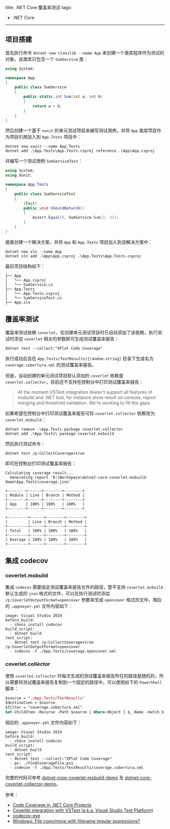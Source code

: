 title: .NET Core 覆盖率测试
tags:
- .NET Core
---

## 项目搭建
首先执行命令 `dotnet new classlib --name App` 来创建一个类库程序作为测试的对象，该类库只包含一个 `SumService` 类：

```cs
using System;

namespace App
{
    public class SumService
    {
        public static int Sum(int a, int b)
        {
            return a + b;
        }
    }
}
```

然后创建一个基于 `xunit` 的单元测试项目来编写测试用例，并将 `App` 类库项目作为项目引用加入到 `App.Tests` 项目中：

```
dotnet new xunit --name App.Tests
dotnet add .\App.Tests\App.Tests.csproj reference .\App\App.csproj
```

并编写一个测试用例 `SumServiceTest`：

```cs
using System;
using Xunit;

namespace App.Tests
{
    public class SumServiceTest
    {
        [Fact]
        public void ShouldReturn5()
        {
            Assert.Equal(5, SumService.Sum(2, 3));
        }
    }
}
```

接着创建一个解决方案，并将 `App` 和 `App.Tests` 项目加入到该解决方案中：

```
dotnet new sln --name App
dotnet sln add .\App\App.csproj .\App.Tests\App.Tests.csproj
```

最后项目结构如下：

```
├── App
│   └── App.csproj
│   └── SumService.cs
├── App.Tests
│   └── App.Tests.csproj
│   └── SumServiceTest.cs
├── App.sln
```

## 覆盖率测试
覆盖率测试依赖 `coverlet`，在创建单元测试项目时已自动添加了该依赖，执行测试时添加 `coverlet` 相关的参数即可生成测试覆盖率报告：

```
dotnet test --collect:"XPlat Code Coverage"
```

执行成功后会在 `App.Tests/TestResults/{random-string}` 目录下生成名为 `coverage.cobertura.xml` 的测试覆盖率报告。

但是，自动创建的单元测试项目默认添加的 `coverlet` 依赖是 `coverlet.collector`，目前还不支持在控制台中打印测试覆盖率报告：

> At the moment VSTest integration doesn't support all features of msbuild and .NET tool, for instance show result on console, report merging and threshold validation. We're working to fill the gaps.

如果希望在控制台中打印测试覆盖率报告可将 `coverlet.collector` 依赖改为 `coverlet.msbuild`：

```
dotnet remove .\App.Tests package coverlet.collector
dotnet add .\App.Tests\ package coverlet.msbuild
```

然后执行测试命令：

```
dotnet test /p:CollectCoverage=true
```

即可在控制台打印测试覆盖率报告：
```
Calculating coverage result...
  Generating report 'D:\WorkSpace\dotnet-core-coverlet-msbuild-demo\App.Tests\coverage.json'

+--------+------+--------+--------+
| Module | Line | Branch | Method |
+--------+------+--------+--------+
| App    | 100% | 100%   | 100%   |
+--------+------+--------+--------+

+---------+------+--------+--------+
|         | Line | Branch | Method |
+---------+------+--------+--------+
| Total   | 100% | 100%   | 100%   |
+---------+------+--------+--------+
| Average | 100% | 100%   | 100%   |
+---------+------+--------+--------+
```

## 集成 codecov
### coverlet.msbuild
集成 `codecov` 需要指定测试覆盖率报告文件的路径，暂不支持 `coverlet.msbuild` 默认生成的 `json` 格式的文件，可以在执行测试时添加 `/p:CoverletOutputFormat=opencover` 参数来生成 `opencover` 格式的文件，相应的 `.appveyor.yml` 文件内容如下：
```
image: Visual Studio 2019
before_build:
  - choco install codecov
build_script:
  - dotnet build
test_script:
  - dotnet test /p:CollectCoverage=true /p:CoverletOutputFormat=opencover
  - codecov -f ./App.Tests/coverage.opencover.xml
```

### coverlet.collector
使用 `coverlet.collector` 时每次生成的测试覆盖率报告所在的路径是随机的，所以需要将测试覆盖率报告复制到一个固定的路径中，可以使用如下的 `PowerShell` 脚本：

```ps
$source = "./App.Tests/TestResults"
$destination = $source
$filter = "coverage.cobertura.xml"
Get-ChildItem -Recurse -Path $source | Where-Object { $_.Name -match $filter } | Copy-Item -Destination $destination
```

相应的 `.appveyor.yml` 文件内容如下：

```
image: Visual Studio 2019
before_build:
  - choco install codecov
build_script:
  - dotnet build
test_script:
  - dotnet test --collect:"XPlat Code Coverage"
  - ps: ./FindCoverageFile.ps1
  - codecov -f ./App.Tests/TestResults/coverage.cobertura.xml
```

完整的代码可参考 [dotnet-core-coverlet-msbuild-demo](https://github.com/Frederick-S/dotnet-core-coverlet-msbuild-demo) 及 [dotnet-core-coverlet-collector-demo](https://github.com/Frederick-S/dotnet-core-coverlet-collector-demo)。

参考：

- [Code Coverage in .NET Core Projects](https://codeburst.io/code-coverage-in-net-core-projects-c3d6536fd7d7?gi=4c835df2b1bf)
- [Coverlet integration with VSTest (a.k.a. Visual Studio Test Platform)](https://github.com/tonerdo/coverlet/blob/master/Documentation/VSTestIntegration.md)
- [codecov-exe](https://github.com/codecov/codecov-exe)
- [Windows: File copy/move with filename regular expressions?](https://superuser.com/questions/149537/windows-file-copy-move-with-filename-regular-expressions)
